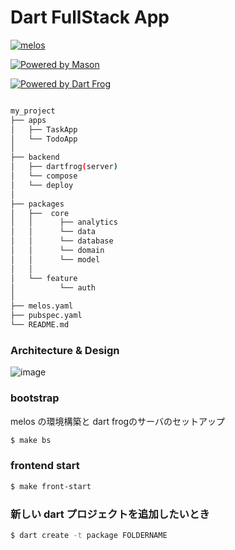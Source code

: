 #  Dart FullStack App 


[![melos](https://img.shields.io/badge/maintained%20with-melos-f700ff.svg?style=flat-square)](https://github.com/invertase/melos)

[![Powered by Mason](https://img.shields.io/endpoint?url=https%3A%2F%2Ftinyurl.com%2Fmason-badge)](https://github.com/felangel/mason)

[![Powered by Dart Frog](https://img.shields.io/endpoint?url=https://tinyurl.com/dartfrog-badge)](https://dartfrog.vgv.dev)

```sh

my_project
├── apps
│   ├── TaskApp
│   └── TodoApp
│ 
├── backend
│   ├── dartfrog(server)
│   └── compose
│   └── deploy
│  
├── packages
│   ├──  core
│   │      ├── analytics
│   │      └── data
│   │      └── database
│   │      └── domain
│   │      └── model
│   │
│   └── feature
│          └── auth
│ 
├── melos.yaml  
├── pubspec.yaml 
└── README.md

```

### Architecture & Design

![image](https://github.com/rensawamo/melos-fullstack-app/assets/106803080/f8268492-f778-44ed-a193-f5e404bce366)



### bootstrap
melos の環境構築と dart frogのサーバのセットアップ
```sh
$ make bs
```

### frontend start 
```sh
$ make front-start 
```

### 新しい dart  プロジェクトを追加したいとき
```sh
$ dart create -t package FOLDERNAME
```


